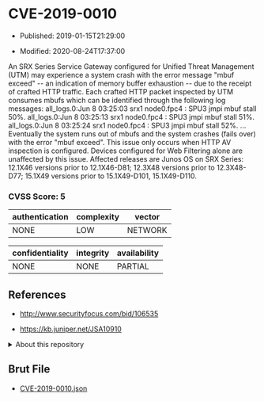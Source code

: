 # CVE-2019-0010

- Published: 2019-01-15T21:29:00

- Modified: 2020-08-24T17:37:00

An SRX Series Service Gateway configured for Unified Threat Management (UTM) may experience a system crash with the error message "mbuf exceed" -- an indication of memory buffer exhaustion -- due to the receipt of crafted HTTP traffic. Each crafted HTTP packet inspected by UTM consumes mbufs which can be identified through the following log messages: all_logs.0:Jun 8 03:25:03 srx1 node0.fpc4 : SPU3 jmpi mbuf stall 50%. all_logs.0:Jun 8 03:25:13 srx1 node0.fpc4 : SPU3 jmpi mbuf stall 51%. all_logs.0:Jun 8 03:25:24 srx1 node0.fpc4 : SPU3 jmpi mbuf stall 52%. ... Eventually the system runs out of mbufs and the system crashes (fails over) with the error "mbuf exceed". This issue only occurs when HTTP AV inspection is configured. Devices configured for Web Filtering alone are unaffected by this issue. Affected releases are Junos OS on SRX Series: 12.1X46 versions prior to 12.1X46-D81; 12.3X48 versions prior to 12.3X48-D77; 15.1X49 versions prior to 15.1X49-D101, 15.1X49-D110.

### CVSS Score: **5**

| authentication | complexity | vector |
| --- | --- | --- |
| NONE | LOW | NETWORK |

| confidentiality | integrity | availability |
| --- | --- | --- |
| NONE | NONE | PARTIAL |

## References

* http://www.securityfocus.com/bid/106535

* https://kb.juniper.net/JSA10910

<details>
<summary>About this repository</summary> 

  This repository is part of the project [Live Hack CVE](https://github.com/Live-Hack-CVE). Main website can be found [www.live-hack.org](https://www.live-hack.org) 
  
  Made by [Sn0wAlice](https://github.com/Sn0wAlice) for the people that care about security and need to have a feed of the latest CVEs. Hope you enjoy it, don't forget to star the repo and follow me on [Twitter](https://twitter.com/Sn0wAlice) and [Github](https://github.com/Sn0wAlice). And that is my [personnal website](https://www.alice-snow.me/)

  - [Home Page](https://github.com/Live-Hack-CVE)
  - [Framework](https://github.com/Live-Hack-CVE/cve-framework)
  - [CVE database](https://github.com/Live-Hack-CVE/full_database)
  - [Changelog](https://github.com/Live-Hack-CVE/Changelog)
</details>

## Brut File

* [CVE-2019-0010.json](https://raw.githubusercontent.com/Live-Hack-CVE/full_database/main/cves/2019/CVE-2019-0010.json)

